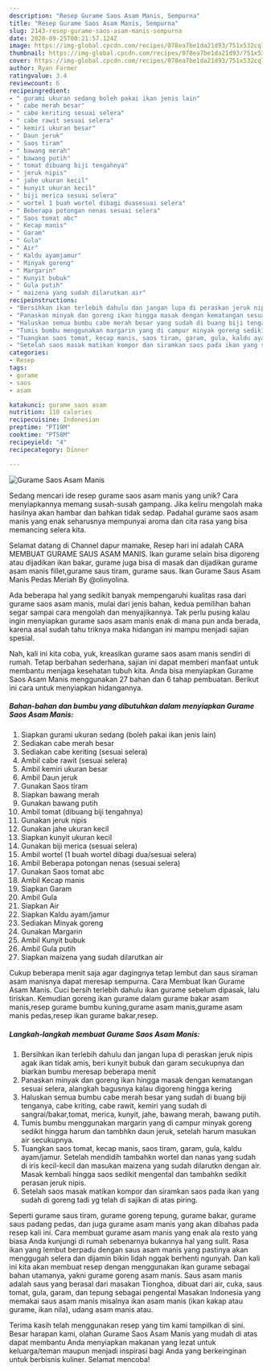 ```yaml
---
description: "Resep Gurame Saos Asam Manis, Sempurna"
title: "Resep Gurame Saos Asam Manis, Sempurna"
slug: 2143-resep-gurame-saos-asam-manis-sempurna
date: 2020-09-25T00:21:57.124Z
image: https://img-global.cpcdn.com/recipes/078ea7be1da21d93/751x532cq70/gurame-saos-asam-manis-foto-resep-utama.jpg
thumbnail: https://img-global.cpcdn.com/recipes/078ea7be1da21d93/751x532cq70/gurame-saos-asam-manis-foto-resep-utama.jpg
cover: https://img-global.cpcdn.com/recipes/078ea7be1da21d93/751x532cq70/gurame-saos-asam-manis-foto-resep-utama.jpg
author: Ryan Farmer
ratingvalue: 3.4
reviewcount: 6
recipeingredient:
- " gurami ukuran sedang boleh pakai ikan jenis lain"
- " cabe merah besar"
- " cabe keriting sesuai selera"
- " cabe rawit sesuai selera"
- " kemiri ukuran besar"
- " Daun jeruk"
- " Saos tiram"
- " bawang merah"
- " bawang putih"
- " tomat dibuang biji tengahnya"
- " jeruk nipis"
- " jahe ukuran kecil"
- " kunyit ukuran kecil"
- " biji merica sesuai selera"
- " wortel 1 buah wortel dibagi duasesuai selera"
- " Beberapa potongan nenas sesuai selera"
- " Saos tomat abc"
- " Kecap manis"
- " Garam"
- " Gula"
- " Air"
- " Kaldu ayamjamur"
- " Minyak goreng"
- " Margarin"
- " Kunyit bubuk"
- " Gula putih"
- " maizena yang sudah dilarutkan air"
recipeinstructions:
- "Bersihkan ikan terlebih dahulu dan jangan lupa di peraskan jeruk nipis agak ikan tidak amis, beri kunyit bubuk dan garam secukupnya dan biarkan bumbu meresap beberapa menit"
- "Panaskan minyak dan goreng ikan hingga masak dengan kematangan sesuai selera, alangkah bagusnya kalau digoreng hingga kering"
- "Haluskan semua bumbu cabe merah besar yang sudah di buang biji tenganya, cabe kriting, cabe rawit, kemiri yang sudah di sangrai/bakar,tomat, merica, kunyit, jahe, bawang merah, bawang putih."
- "Tumis bumbu menggunakan margarin yang di campur minyak goreng sedikit hingga harum dan tambhkn daun jeruk, setelah harum masukan air secukupnya."
- "Tuangkan saos tomat, kecap manis, saos tiram, garam, gula, kaldu ayam/jamur. Setelah mendidih tambahkn wortel dan nanas yang sudah di iris kecil-kecil dan masukan maizena yang sudah dilarutkn dengan air. Masak kembali hingga saos sedikit mengental dan tambahkn sedikit perasan jeruk nipis."
- "Setelah saos masak matikan kompor dan siramkan saos pada ikan yang sudah di goreng tadi yg telah di sajikan di atas piring."
categories:
- Resep
tags:
- gurame
- saos
- asam

katakunci: gurame saos asam 
nutrition: 110 calories
recipecuisine: Indonesian
preptime: "PT19M"
cooktime: "PT58M"
recipeyield: "4"
recipecategory: Dinner

---
```



![Gurame Saos Asam Manis](https://img-global.cpcdn.com/recipes/078ea7be1da21d93/751x532cq70/gurame-saos-asam-manis-foto-resep-utama.jpg)

Sedang mencari ide resep gurame saos asam manis yang unik? Cara menyiapkannya memang susah-susah gampang. Jika keliru mengolah maka hasilnya akan hambar dan bahkan tidak sedap. Padahal gurame saos asam manis yang enak seharusnya mempunyai aroma dan cita rasa yang bisa memancing selera kita.

Selamat datang di Channel dapur mamake, Resep hari ini adalah CARA MEMBUAT GURAME SAUS ASAM MANIS. Ikan gurame selain bisa digoreng atau dijadikan ikan bakar, gurame juga bisa di masak dan dijadikan gurame asam manis fillet,gurame saus tiram, gurame saus. Ikan Gurame Saus Asam Manis Pedas Meriah By @olinyolina.

Ada beberapa hal yang sedikit banyak mempengaruhi kualitas rasa dari gurame saos asam manis, mulai dari jenis bahan, kedua pemilihan bahan segar sampai cara mengolah dan menyajikannya. Tak perlu pusing kalau ingin menyiapkan gurame saos asam manis enak di mana pun anda berada, karena asal sudah tahu triknya maka hidangan ini mampu menjadi sajian spesial.


Nah, kali ini kita coba, yuk, kreasikan gurame saos asam manis sendiri di rumah. Tetap berbahan sederhana, sajian ini dapat memberi manfaat untuk membantu menjaga kesehatan tubuh kita. Anda bisa menyiapkan Gurame Saos Asam Manis menggunakan 27 bahan dan 6 tahap pembuatan. Berikut ini cara untuk menyiapkan hidangannya.

<!--inarticleads1-->

##### Bahan-bahan dan bumbu yang dibutuhkan dalam menyiapkan Gurame Saos Asam Manis:

1. Siapkan  gurami ukuran sedang (boleh pakai ikan jenis lain)
1. Sediakan  cabe merah besar
1. Sediakan  cabe keriting (sesuai selera)
1. Ambil  cabe rawit (sesuai selera)
1. Ambil  kemiri ukuran besar
1. Ambil  Daun jeruk
1. Gunakan  Saos tiram
1. Siapkan  bawang merah
1. Gunakan  bawang putih
1. Ambil  tomat (dibuang biji tengahnya)
1. Gunakan  jeruk nipis
1. Gunakan  jahe ukuran kecil
1. Siapkan  kunyit ukuran kecil
1. Gunakan  biji merica (sesuai selera)
1. Ambil  wortel (1 buah wortel dibagi dua/sesuai selera)
1. Ambil  Beberapa potongan nenas (sesuai selera)
1. Gunakan  Saos tomat abc
1. Ambil  Kecap manis
1. Siapkan  Garam
1. Ambil  Gula
1. Siapkan  Air
1. Siapkan  Kaldu ayam/jamur
1. Sediakan  Minyak goreng
1. Gunakan  Margarin
1. Ambil  Kunyit bubuk
1. Ambil  Gula putih
1. Siapkan  maizena yang sudah dilarutkan air


Cukup beberapa menit saja agar dagingnya tetap lembut dan saus siraman asam manisnya dapat meresap sempurna. Cara Membuat Ikan Gurame Asam Manis. Cuci bersih terlebih dahulu ikan gurame sebelum dipasak, lalu tiriskan. Kemudian goreng ikan gurame dalam gurame bakar asam manis,resep gurame bumbu kuning,gurame asam manis,gurame asam manis pedas,resep ikan gurame bakar,resep. 

<!--inarticleads2-->

##### Langkah-langkah membuat Gurame Saos Asam Manis:

1. Bersihkan ikan terlebih dahulu dan jangan lupa di peraskan jeruk nipis agak ikan tidak amis, beri kunyit bubuk dan garam secukupnya dan biarkan bumbu meresap beberapa menit
1. Panaskan minyak dan goreng ikan hingga masak dengan kematangan sesuai selera, alangkah bagusnya kalau digoreng hingga kering
1. Haluskan semua bumbu cabe merah besar yang sudah di buang biji tenganya, cabe kriting, cabe rawit, kemiri yang sudah di sangrai/bakar,tomat, merica, kunyit, jahe, bawang merah, bawang putih.
1. Tumis bumbu menggunakan margarin yang di campur minyak goreng sedikit hingga harum dan tambhkn daun jeruk, setelah harum masukan air secukupnya.
1. Tuangkan saos tomat, kecap manis, saos tiram, garam, gula, kaldu ayam/jamur. Setelah mendidih tambahkn wortel dan nanas yang sudah di iris kecil-kecil dan masukan maizena yang sudah dilarutkn dengan air. Masak kembali hingga saos sedikit mengental dan tambahkn sedikit perasan jeruk nipis.
1. Setelah saos masak matikan kompor dan siramkan saos pada ikan yang sudah di goreng tadi yg telah di sajikan di atas piring.


Seperti gurame saus tiram, gurame goreng tepung, gurame bakar, gurame saus padang pedas, dan juga gurame asam manis yang akan dibahas pada resep kali ini. Cara membuat gurame asam manis yang enak ala resto yang biasa Anda kunjungi di rumah sebenarnya bukannya hal yang sulit. Rasa ikan yang lembut berpadu dengan saus asam manis yang pastinya akan menggugah selera dan dijamin bikin lidah nggak berhenti ngunyah. Dan kali ini kita akan membuat resep dengan menggunakan ikan gurame sebagai bahan utamanya, yakni gurame goreng asam manis. Saus asam manis adalah saus yang berasal dari masakan Tionghoa, dibuat dari air, cuka, saus tomat, gula, garam, dan tepung sebagai pengental Masakan Indonesia yang memakai saus asam manis misalnya ikan asam manis (ikan kakap atau gurame, ikan nila), udang asam manis atau. 

Terima kasih telah menggunakan resep yang tim kami tampilkan di sini. Besar harapan kami, olahan Gurame Saos Asam Manis yang mudah di atas dapat membantu Anda menyiapkan makanan yang lezat untuk keluarga/teman maupun menjadi inspirasi bagi Anda yang berkeinginan untuk berbisnis kuliner. Selamat mencoba!
